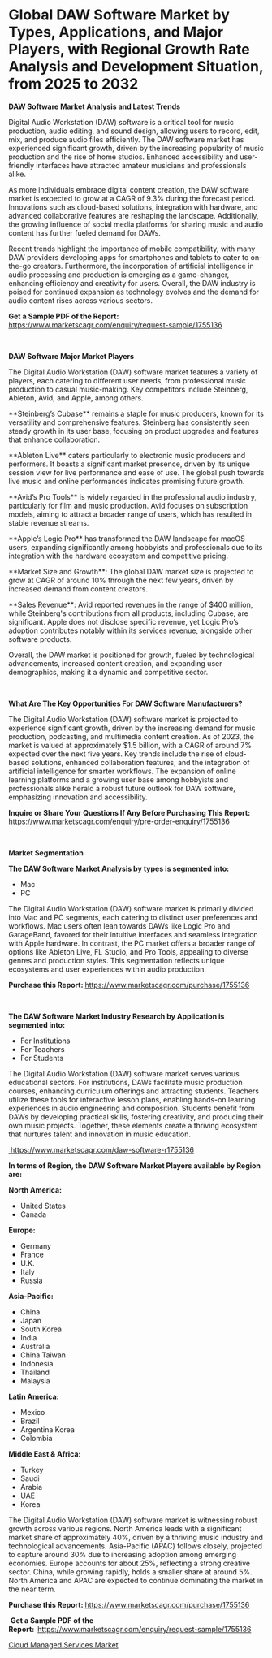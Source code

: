 <p><h1>Global DAW Software Market by Types, Applications, and Major Players, with Regional Growth Rate Analysis and Development Situation, from 2025 to 2032</h1></p><p><strong>DAW Software Market Analysis and Latest Trends</strong></p>
<p><p>Digital Audio Workstation (DAW) software is a critical tool for music production, audio editing, and sound design, allowing users to record, edit, mix, and produce audio files efficiently. The DAW software market has experienced significant growth, driven by the increasing popularity of music production and the rise of home studios. Enhanced accessibility and user-friendly interfaces have attracted amateur musicians and professionals alike.</p><p>As more individuals embrace digital content creation, the DAW software market is expected to grow at a CAGR of 9.3% during the forecast period. Innovations such as cloud-based solutions, integration with hardware, and advanced collaborative features are reshaping the landscape. Additionally, the growing influence of social media platforms for sharing music and audio content has further fueled demand for DAWs.</p><p>Recent trends highlight the importance of mobile compatibility, with many DAW providers developing apps for smartphones and tablets to cater to on-the-go creators. Furthermore, the incorporation of artificial intelligence in audio processing and production is emerging as a game-changer, enhancing efficiency and creativity for users. Overall, the DAW industry is poised for continued expansion as technology evolves and the demand for audio content rises across various sectors.</p></p>
<p><strong>Get a Sample PDF of the Report:&nbsp;</strong> <a href="https://www.marketscagr.com/enquiry/request-sample/1755136?utm_campaign=2946&utm_medium=2&utm_source=Github&utm_content=ia&utm_term=10032025&utm_id=daw-software">https://www.marketscagr.com/enquiry/request-sample/1755136</a></p>
<p>&nbsp;</p>
<p><strong>DAW Software Major Market Players</strong></p>
<p><p>The Digital Audio Workstation (DAW) software market features a variety of players, each catering to different user needs, from professional music production to casual music-making. Key competitors include Steinberg, Ableton, Avid, and Apple, among others.</p><p>**Steinberg’s Cubase** remains a staple for music producers, known for its versatility and comprehensive features. Steinberg has consistently seen steady growth in its user base, focusing on product upgrades and features that enhance collaboration. </p><p>**Ableton Live** caters particularly to electronic music producers and performers. It boasts a significant market presence, driven by its unique session view for live performance and ease of use. The global push towards live music and online performances indicates promising future growth.</p><p>**Avid’s Pro Tools** is widely regarded in the professional audio industry, particularly for film and music production. Avid focuses on subscription models, aiming to attract a broader range of users, which has resulted in stable revenue streams.</p><p>**Apple’s Logic Pro** has transformed the DAW landscape for macOS users, expanding significantly among hobbyists and professionals due to its integration with the hardware ecosystem and competitive pricing. </p><p>**Market Size and Growth**: The global DAW market size is projected to grow at CAGR of around 10% through the next few years, driven by increased demand from content creators.</p><p>**Sales Revenue**: Avid reported revenues in the range of $400 million, while Steinberg's contributions from all products, including Cubase, are significant. Apple does not disclose specific revenue, yet Logic Pro’s adoption contributes notably within its services revenue, alongside other software products.</p><p>Overall, the DAW market is positioned for growth, fueled by technological advancements, increased content creation, and expanding user demographics, making it a dynamic and competitive sector.</p></p>
<p>&nbsp;</p>
<p><strong>What Are The Key Opportunities For DAW Software Manufacturers?</strong></p>
<p><p>The Digital Audio Workstation (DAW) software market is projected to experience significant growth, driven by the increasing demand for music production, podcasting, and multimedia content creation. As of 2023, the market is valued at approximately $1.5 billion, with a CAGR of around 7% expected over the next five years. Key trends include the rise of cloud-based solutions, enhanced collaboration features, and the integration of artificial intelligence for smarter workflows. The expansion of online learning platforms and a growing user base among hobbyists and professionals alike herald a robust future outlook for DAW software, emphasizing innovation and accessibility.</p></p>
<p><strong>Inquire or Share Your Questions If Any Before Purchasing This Report:</strong> <a href="https://www.marketscagr.com/enquiry/pre-order-enquiry/1755136?utm_campaign=2946&utm_medium=2&utm_source=Github&utm_content=ia&utm_term=10032025&utm_id=daw-software">https://www.marketscagr.com/enquiry/pre-order-enquiry/1755136</a></p>
<p>&nbsp;</p>
<p><strong>Market Segmentation</strong></p>
<p><strong>The DAW Software Market Analysis by types is segmented into:</strong></p>
<p><ul><li>Mac</li><li>PC</li></ul></p>
<p><p>The Digital Audio Workstation (DAW) software market is primarily divided into Mac and PC segments, each catering to distinct user preferences and workflows. Mac users often lean towards DAWs like Logic Pro and GarageBand, favored for their intuitive interfaces and seamless integration with Apple hardware. In contrast, the PC market offers a broader range of options like Ableton Live, FL Studio, and Pro Tools, appealing to diverse genres and production styles. This segmentation reflects unique ecosystems and user experiences within audio production.</p></p>
<p><strong>Purchase this Report:&nbsp;</strong><a href="https://www.marketscagr.com/purchase/1755136?utm_campaign=2946&utm_medium=2&utm_source=Github&utm_content=ia&utm_term=10032025&utm_id=daw-software">https://www.marketscagr.com/purchase/1755136</a></p>
<p>&nbsp;</p>
<p><strong>The DAW Software Market Industry Research by Application is segmented into:</strong></p>
<p><ul><li>For Institutions</li><li>For Teachers</li><li>For Students</li></ul></p>
<p><p>The Digital Audio Workstation (DAW) software market serves various educational sectors. For institutions, DAWs facilitate music production courses, enhancing curriculum offerings and attracting students. Teachers utilize these tools for interactive lesson plans, enabling hands-on learning experiences in audio engineering and composition. Students benefit from DAWs by developing practical skills, fostering creativity, and producing their own music projects. Together, these elements create a thriving ecosystem that nurtures talent and innovation in music education.</p></p>
<p><a href="https://www.marketscagr.com/daw-software-r1755136?utm_campaign=2946&utm_medium=2&utm_source=Github&utm_content=ia&utm_term=10032025&utm_id=daw-software">&nbsp;https://www.marketscagr.com/daw-software-r1755136</a></p>
<p><strong>In terms of Region, the DAW Software Market Players available by Region are:</strong></p>
<p>
    <p> <strong> North America: </strong>
        <ul>
            <li>United States</li>
            <li>Canada</li>
        </ul>
        </p> 
    <p> <strong> Europe: </strong>
        <ul>
            <li>Germany</li>
            <li>France</li>
            <li>U.K.</li>
            <li>Italy</li>
            <li>Russia</li>
        </ul>
        </p> 
    <p> <strong> Asia-Pacific: </strong>
        <ul>
            <li>China</li>
            <li>Japan</li>
            <li>South Korea</li>
            <li>India</li>
            <li>Australia</li>
            <li>China Taiwan</li>
            <li>Indonesia</li>
            <li>Thailand</li>
            <li>Malaysia</li>
        </ul>
        </p> 
    <p> <strong> Latin America: </strong>
        <ul>
            <li>Mexico</li>
            <li>Brazil</li>
            <li>Argentina Korea</li>
            <li>Colombia</li>
        </ul>
        </p> 
    <p> <strong> Middle East & Africa: </strong>
        <ul>
            <li>Turkey</li>
            <li>Saudi</li>
            <li>Arabia</li>
            <li>UAE</li>
            <li>Korea</li>
        </ul>
    </p>
    </p>
<p><p>The Digital Audio Workstation (DAW) software market is witnessing robust growth across various regions. North America leads with a significant market share of approximately 40%, driven by a thriving music industry and technological advancements. Asia-Pacific (APAC) follows closely, projected to capture around 30% due to increasing adoption among emerging economies. Europe accounts for about 25%, reflecting a strong creative sector. China, while growing rapidly, holds a smaller share at around 5%. North America and APAC are expected to continue dominating the market in the near term.</p></p>
<p><strong>Purchase this Report: </strong><a href="https://www.marketscagr.com/purchase/1755136?utm_campaign=2946&utm_medium=2&utm_source=Github&utm_content=ia&utm_term=10032025&utm_id=daw-software">https://www.marketscagr.com/purchase/1755136</a></p>
<p>&nbsp;<strong>Get a Sample PDF of the Report:&nbsp;&nbsp;</strong><a href="https://www.marketscagr.com/enquiry/request-sample/1755136?utm_campaign=2946&utm_medium=2&utm_source=Github&utm_content=ia&utm_term=10032025&utm_id=daw-software">https://www.marketscagr.com/enquiry/request-sample/1755136</a></p>
<p><strong></strong></p>
<p><p><a href="https://github.com/saroarmaicky/Market-Research-Report-List-1/blob/main/cloud-managed-services-market.md?utm_campaign=2946&utm_medium=2&utm_source=Github&utm_content=ia&utm_term=10032025&utm_id=daw-software">Cloud Managed Services Market</a></p></p>